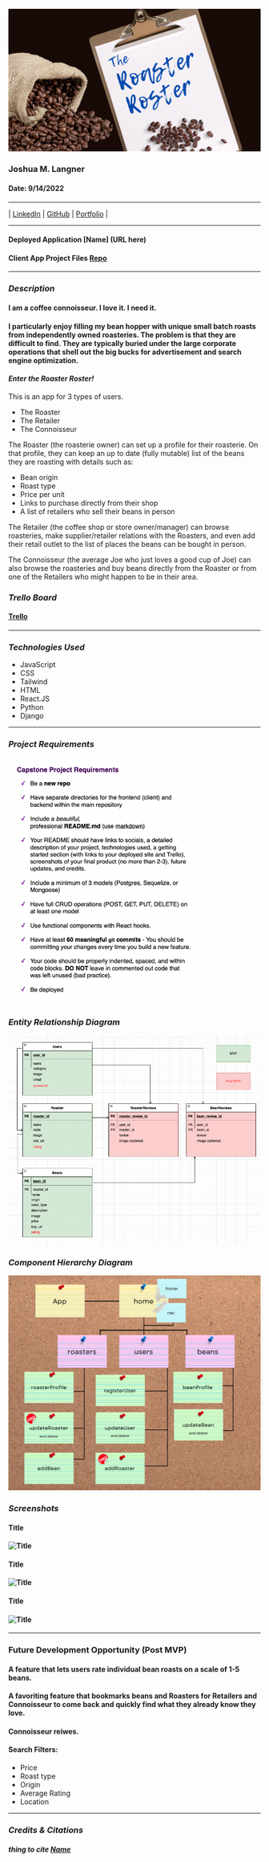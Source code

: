 ![header](/assets/Header_README.png)
### Joshua M. Langner
#### Date: 9/14/2022

---

| [LinkedIn](https://www.linkedin.com/in/josh-langner-48) | [GitHub](https://github.com/jlangner87) | [Portfolio](https://jlangner.herokuapp.com/) |

---

#### Deployed Application [Name] (URL here)

#### Client App Project Files [Repo](https://github.com/jlangner87/roaster_roster_client)

---

### **_Description_**

#### I am a coffee connoisseur. I love it. I need it.

#### I particularly enjoy filling my bean hopper with unique small batch roasts from independently owned roasteries. The problem is that they are difficult to find. They are typically buried under the large corporate operations that shell out the big bucks for advertisement and search engine optimization.

#### **_Enter the Roaster Roster!_**

This is an app for 3 types of users.
- The Roaster
- The Retailer
- The Connoisseur

The Roaster (the roasterie owner) can set up a profile for their roasterie. On that profile, they can keep an up to date (fully mutable) list of the beans they are roasting with details such as:
- Bean origin
- Roast type
- Price per unit
- Links to purchase directly from their shop
- A list of retailers who sell their beans in person

The Retailer (the coffee shop or store owner/manager) can browse roasteries, make supplier/retailer relations with the Roasters, and even add their retail outlet to the list of places the beans can be bought in person.

The Connoisseur (the average Joe who just loves a good cup of Joe) can also browse the roasteries and buy beans directly from the Roaster or from one of the Retailers who might happen to be in their area.


### **_Trello Board_**

#### [Trello](https://trello.com/b/95nVN1hO/roaster-roster)

---

### **_Technologies Used_**

- JavaScript
- CSS
- Tailwind
- HTML
- React.JS
- Python
- Django

---

### **_Project Requirements_**

<img src="/assets/project_reqs.png" width=400px>


### **_Entity Relationship Diagram_**

<img src="/assets/erd.png" width=650px>

### **_Component Hierarchy Diagram_**

<img src="/assets/chd.png" width=650px>

### **_Screenshots_**

#### Title

#### ![Title](path)

#### Title

#### ![Title](path)
#### Title

#### ![Title](path)

---

### **Future Development Opportunity (Post MVP)**

#### A feature that lets users rate individual bean roasts on a scale of 1-5 beans.

#### A favoriting feature that bookmarks beans and Roasters for Retailers and Connoisseur to come back and quickly find what they already know they love.

#### Connoisseur reiwes.

#### Search Filters:
- Price
- Roast type
- Origin
- Average Rating
- Location

---

### _Credits & Citations_

##### thing to cite [Name](url)
